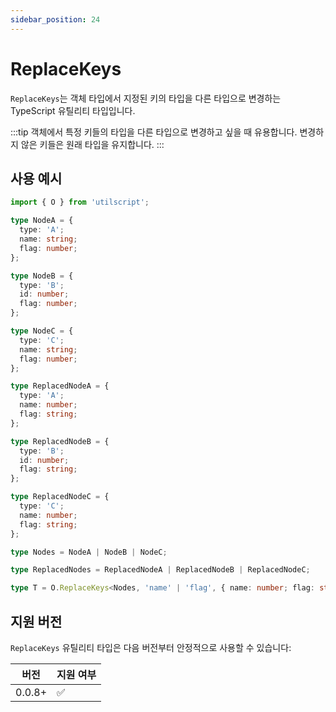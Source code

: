 ```yaml
---
sidebar_position: 24
---
```


# ReplaceKeys

`ReplaceKeys`는 객체 타입에서 지정된 키의 타입을 다른 타입으로 변경하는 TypeScript 유틸리티 타입입니다.

:::tip
객체에서 특정 키들의 타입을 다른 타입으로 변경하고 싶을 때 유용합니다. 변경하지 않은 키들은 원래 타입을 유지합니다.
:::

## 사용 예시

```ts
import { O } from 'utilscript';

type NodeA = {
  type: 'A';
  name: string;
  flag: number;
};

type NodeB = {
  type: 'B';
  id: number;
  flag: number;
};

type NodeC = {
  type: 'C';
  name: string;
  flag: number;
};

type ReplacedNodeA = {
  type: 'A';
  name: number;
  flag: string;
};

type ReplacedNodeB = {
  type: 'B';
  id: number;
  flag: string;
};

type ReplacedNodeC = {
  type: 'C';
  name: number;
  flag: string;
};

type Nodes = NodeA | NodeB | NodeC;

type ReplacedNodes = ReplacedNodeA | ReplacedNodeB | ReplacedNodeC;

type T = O.ReplaceKeys<Nodes, 'name' | 'flag', { name: number; flag: string }>; // ReplacedNodes
```

## 지원 버전

`ReplaceKeys` 유틸리티 타입은 다음 버전부터 안정적으로 사용할 수 있습니다:

| 버전   | 지원 여부 |
| ------ | --------- |
| 0.0.8+ | ✅        |
